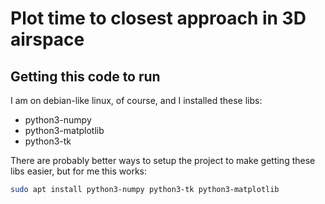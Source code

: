 # Plot time to closest approach in 3D airspace

## Getting this code to run
I am on debian-like linux, of course, and I installed these libs:
- python3-numpy
- python3-matplotlib
- python3-tk

There are probably better ways to setup the project to make getting these libs easier, but for me this works:

```bash
sudo apt install python3-numpy python3-tk python3-matplotlib
```
